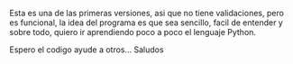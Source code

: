 Esta es una de las primeras versiones, asi que no tiene validaciones, pero es funcional, 
la idea del programa es que sea sencillo, facil de entender y sobre todo, quiero ir
aprendiendo poco a poco el lenguaje Python.

Espero el codigo ayude a otros...
Saludos

